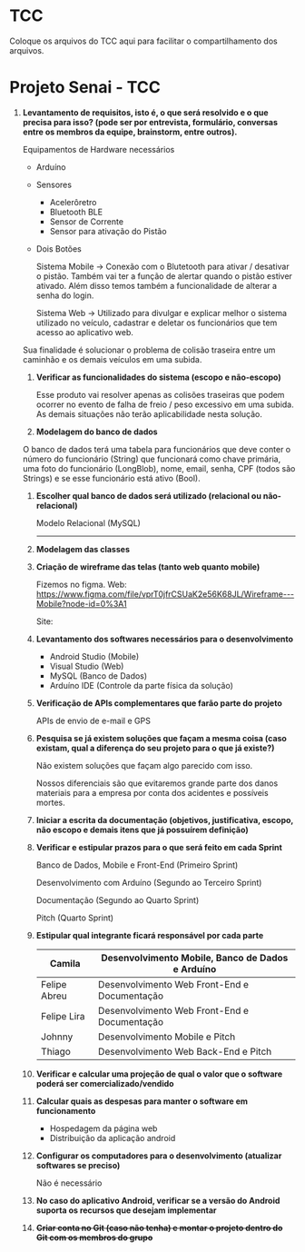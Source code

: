 # TCC
Coloque os arquivos do TCC aqui para facilitar o compartilhamento dos arquivos.
# Projeto Senai - TCC

1. **Levantamento de requisitos, isto é, o que será resolvido e o que precisa para isso? (pode ser por entrevista, formulário, conversas entre os membros da equipe, brainstorm, entre outros).**
    
    Equipamentos de Hardware necessários 
    
    - Arduíno
    - Sensores
        - Acelerôretro
        - Bluetooth BLE
        - Sensor de Corrente
        - Sensor para ativação do Pistão
    - Dois Botões
        
        
        Sistema Mobile → Conexão com o Blutetooth para ativar / desativar o pistão. Também vai ter a função de alertar quando o pistão estiver ativado. Além disso temos também a funcionalidade de alterar a senha do login. 
        
        Sistema Web → Utilizado para divulgar e explicar melhor o sistema utilizado no veículo, cadastrar e deletar os funcionários que tem acesso ao aplicativo web.
        
    
    Sua finalidade é solucionar o problema de colisão traseira entre um caminhão e os demais veículos em uma subida. 
    
    1. **Verificar as funcionalidades do sistema (escopo e não-escopo)**
        
        Esse produto vai resolver apenas as colisões traseiras que podem ocorrer no evento de falha de freio / peso excessivo em uma subida. As demais situações não terão aplicabilidade nesta solução.
        
    
    1. **Modelagem do banco de dados**
    
    O banco de dados terá uma tabela para funcionários que deve conter o número do funcionário (String) que funcionará como chave primária, uma foto do funcionário (LongBlob), nome, email, senha, CPF (todos são Strings) e se esse funcionário está ativo (Bool).
    
    1. **Escolher qual banco de dados será utilizado (relacional ou não-relacional)**
        
        Modelo Relacional (MySQL)
        ****
        
    2. **Modelagem das classes**
    
    1. **Criação de wireframe das telas (tanto web quanto mobile)**
    
        Fizemos no figma.
        Web: https://www.figma.com/file/vprT0jfrCSUaK2e56K68JL/Wireframe---Mobile?node-id=0%3A1
        
        Site: 
    
    1. **Levantamento dos softwares necessários para o desenvolvimento**
    
        - Android Studio (Mobile)
        - Visual Studio (Web)
        - MySQL (Banco de Dados)
        - Arduíno IDE (Controle da parte física da solução)
    
    1. **Verificação de APIs complementares que farão parte do projeto**
        
        APIs de envio de e-mail e GPS
        
    
    1. **Pesquisa se já existem soluções que façam a mesma coisa (caso existam, qual a diferença do seu projeto para o que já existe?)**
        
        Não existem soluções que façam algo parecido com isso.
        
        Nossos diferenciais são que evitaremos grande parte dos danos materiais para a empresa por conta dos acidentes e possíveis mortes. 
        
    2. **Iniciar a escrita da documentação (objetivos, justificativa, escopo, não escopo e demais itens que já possuírem definição)**
    
    1. **Verificar e estipular prazos para o que será feito em cada Sprint**
        
        Banco de Dados, Mobile e Front-End (Primeiro Sprint) 
                
        Desenvolvimento com Arduíno (Segundo ao Terceiro Sprint) 
        
        Documentação (Segundo ao Quarto Sprint) 
        
        Pitch (Quarto Sprint)
        
    2. **Estipular qual integrante ficará responsável por cada parte**
        
        
        | Camila | Desenvolvimento Mobile, Banco de Dados e Arduíno  |
        | --- | --- |
        | Felipe Abreu | Desenvolvimento Web Front-End  e Documentação |
        | Felipe Lira | Desenvolvimento Web Front-End e Documentação |
        | Johnny | Desenvolvimento Mobile e Pitch  |
        | Thiago  | Desenvolvimento Web Back-End e Pitch |
        
    3. **Verificar e calcular uma projeção de qual o valor que o software poderá ser comercializado/vendido**
    
    1. **Calcular quais as despesas para manter o software em funcionamento**
        - Hospedagem da página web
        - Distribuição da aplicação android
        
    2. **Configurar os computadores para o desenvolvimento (atualizar softwares se preciso)**
    
        Não é necessário
    
    1. **No caso do aplicativo Android, verificar se a versão do Android suporta os recursos que desejam implementar**
    
    1. **~~Criar conta no Git (caso não tenha) e montar o projeto dentro do Git com os membros do grupo~~**
